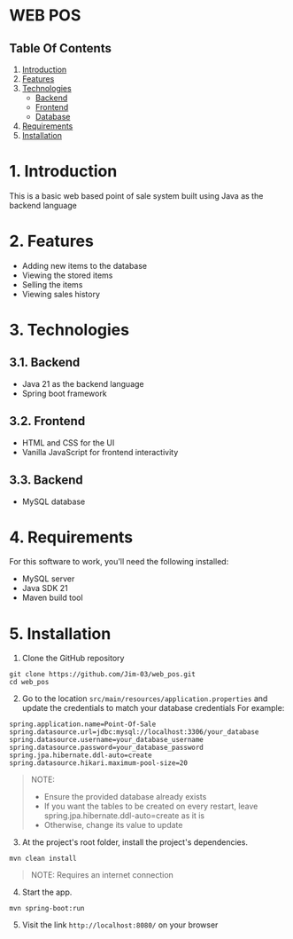 # WEB POS
## Table Of Contents
1. [Introduction](#1-introduction)
2. [Features](#2-features)
3. [Technologies](#3-technologies)
   - [Backend](#31-backend)
   - [Frontend](#32-frontend)
   - [Database](#33-backend)
4. [Requirements](#4-requirements)
5. [Installation](#5-installation)

# 1. Introduction
This is a basic web based point of sale system built using Java as the backend language

# 2. Features
- Adding new items to the database
- Viewing the stored items
- Selling the items
- Viewing sales history

# 3. Technologies
## 3.1. Backend
- Java 21 as the backend language
- Spring boot framework
## 3.2. Frontend
- HTML and CSS for the UI
- Vanilla JavaScript for frontend interactivity
## 3.3. Backend
- MySQL database

# 4. Requirements
For this software to work, you'll need the following installed:
- MySQL server
- Java SDK 21
- Maven build tool

# 5. Installation
1. Clone the GitHub repository
```commandline
git clone https://github.com/Jim-03/web_pos.git
cd web_pos
```

2. Go to the location `src/main/resources/application.properties` and update the credentials to match your database credentials
For example: 
```commandline
spring.application.name=Point-Of-Sale
spring.datasource.url=jdbc:mysql://localhost:3306/your_database
spring.datasource.username=your_database_username
spring.datasource.password=your_database_password
spring.jpa.hibernate.ddl-auto=create
spring.datasource.hikari.maximum-pool-size=20
```
> NOTE:
>   - Ensure the provided database already exists
>   - If you want the tables to be created on every restart, leave spring.jpa.hibernate.ddl-auto=create as it is
>   - Otherwise, change its value to update
3. At the project's root folder, install the project's dependencies. 
```commandline
mvn clean install
```
> NOTE: Requires an internet connection
4. Start the app.
```commandline
mvn spring-boot:run
```
5. Visit the link `http://localhost:8080/` on your browser